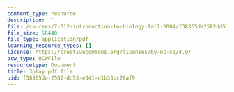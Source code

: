 ```yaml
---
content_type: resource
description: ''
file: /courses/7-012-introduction-to-biology-fall-2004/f38365da2582dd53e341d1b33bc26af9_UT6h56ii9s4.pdf
file_size: 58440
file_type: application/pdf
learning_resource_types: []
license: https://creativecommons.org/licenses/by-nc-sa/4.0/
ocw_type: OCWFile
resourcetype: Document
title: 3play pdf file
uid: f38365da-2582-dd53-e341-d1b33bc26af9
---
```

